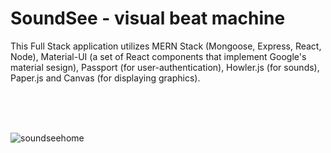 
# SoundSee - visual beat machine

This Full Stack application utilizes MERN Stack (Mongoose, Express, React, Node), Material-UI (a set of React components that implement Google's material sesign), Passport (for user-authentication), Howler.js (for sounds), Paper.js and Canvas (for displaying graphics).

<br>
<br>
<br>

![soundseehome](https://user-images.githubusercontent.com/25890329/32032530-b69344ee-b9d5-11e7-97a8-5a65b633d879.gif)

